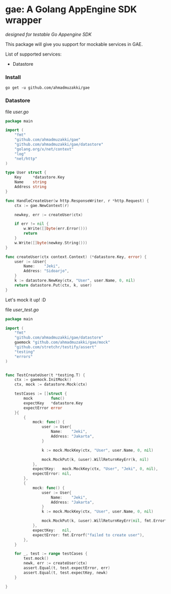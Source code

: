 gae: A Golang AppEngine SDK wrapper
===================
*designed for testable Go Appengine SDK*

This package will give you support for mockable services in GAE. 

List of supported services:
- Datastore


### Install

`go get -u github.com/ahmadmuzakki/gae`

### Datastore

file *user.go*
```go
package main 

import (
	"fmt"
	"github.com/ahmadmuzakki/gae"
	"github.com/ahmadmuzakki/gae/datastore"
	"golang.org/x/net/context"
	"log"
	"net/http"
)

type User struct {
	Key     *datastore.Key
	Name    string
	Address string
}

func HandleCreateUser(w http.ResponseWriter, r *http.Request) {
	ctx := gae.NewContext(r)

	newkey, err := createUser(ctx)

	if err != nil {
		w.Write([]byte(err.Error()))
		return
	}
	w.Write([]byte(newkey.String()))
}

func createUser(ctx context.Context) (*datastore.Key, error) {
	user := &User{
		Name:    "Jeki",
		Address: "Sidoarjo",
	}
	k := datastore.NewKey(ctx, "User", user.Name, 0, nil)
	return datastore.Put(ctx, k, user)
}
```

Let's mock it up! :D

file *user_test.go*
```go
package main

import (
	"fmt"
	"github.com/ahmadmuzakki/gae/datastore"
	gaemock "github.com/ahmadmuzakki/gae/mock"
	"github.com/stretchr/testify/assert"
	"testing"
	"errors"
)


func TestCreateUser(t *testing.T) {
	ctx := gaemock.InitMock()
	ctx, mock := datastore.Mock(ctx)

	testCases := []struct {
		mock        func()
		expectKey   *datastore.Key
		expectError error
	}{
		{
			mock: func() {
				user := User{
					Name:    "Jeki",
					Address: "Jakarta",
				}

				k := mock.MockKey(ctx, "User", user.Name, 0, nil)

				mock.MockPut(k, &user).WillReturnKeyErr(k, nil)
			},
			expectKey:   mock.MockKey(ctx, "User", "Jeki", 0, nil),
			expectError: nil,
		},
		{
			mock: func() {
				user := User{
					Name:    "Jeki",
					Address: "Jakarta",
				}
				k := mock.MockKey(ctx, "User", user.Name, 0, nil)

				mock.MockPut(k, &user).WillReturnKeyErr(nil, fmt.Errorf("failed to create user"))
			},
			expectKey:   nil,
			expectError: fmt.Errorf("failed to create user"),
		},
	}

	for _, test := range testCases {
		test.mock()
		newk, err := createUser(ctx)
		assert.Equal(t, test.expectError, err)
		assert.Equal(t, test.expectKey, newk)
	}

}

```
